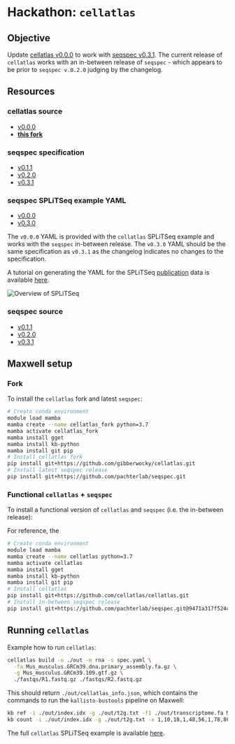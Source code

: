 # Hackathon: `cellatlas`

## Objective

Update [cellatlas v0.0.0](https://github.com/cellatlas/cellatlas) to work with [seqspec v0.3.1](https://github.com/pachterlab/seqspec). The current release of `cellatlas` works with an in-between release of `seqspec` - which appears to be prior to `seqspec v.0.2.0` judging by the changelog.

## Resources

### cellatlas source

* [v0.0.0](https://github.com/cellatlas/cellatlas/tree/main/cellatlas)
* **[this fork](https://github.com/gibberwocky/cellatlas/tree/main/cellatlas)**

### seqspec specification

* [v0.1.1](seqspec-specifications/v0.1.1/SPECIFICATION.md)
* [v0.2.0](seqspec-specifications/v0.2.0/SPECIFICATION.md)
* [v0.3.1](seqspec-specifications/v0.3.1/SPECIFICATION.md)

### seqspec SPLiTSeq example YAML

* [v0.0.0](https://github.com/cellatlas/cellatlas/blob/main/examples/rna-splitseq/spec.yaml)
* [v0.3.0](https://github.com/pachterlab/seqspec/blob/main/examples/specs/SPLiT-seq/spec.yaml)

The `v0.0.0` YAML is provided with the `cellatlas` SPLiTSeq example and works with the `seqspec` in-between release. The `v0.3.0` YAML should be the same specification as `v0.3.1` as the changelog indicates no changes to the specification.

A tutorial on generating the YAML for the SPLiTSeq [publication](https://www.science.org/doi/10.1126/science.aam8999) data is available [here](https://github.com/pachterlab/seqspec/blob/main/docs/TUTORIAL_COMPLEX.md).

![Overview of SPLiTSeq](https://www.science.org/cms/10.1126/science.aam8999/asset/ae332bad-1a0b-412d-9d05-7b62f78932ef/assets/graphic/360_176_f1.jpeg)


### seqspec source

* [v0.1.1](https://github.com/gibberwocky/cellatlas/tree/main/seqspec-source/v0.1.1/seqspec)
* [v0.2.0](https://github.com/gibberwocky/cellatlas/tree/main/seqspec-source/v0.2.0/seqspec)
* [v0.3.1](https://github.com/gibberwocky/cellatlas/tree/main/seqspec-source/v0.3.1/seqspec)

## Maxwell setup

### Fork

To install the `cellatlas` fork and latest `seqspec`:

```bash
# Create conda environment
module load mamba
mamba create --name cellatlas_fork python=3.7
mamba activate cellatlas_fork
mamba install gget
mamba install kb-python
mamba install git pip
# Install cellatlas fork
pip install git+https://github.com/gibberwocky/cellatlas.git
# Install latest seqspec release
pip install git+https://github.com/pachterlab/seqspec.git
```

### Functional `cellatlas` + `seqspec`

To install a functional version of `cellatlas` and `seqspec` (i.e. the in-between release):

For reference, the
```bash
# Create conda environment
module load mamba
mamba create --name cellatlas python=3.7
mamba activate cellatlas
mamba install gget
mamba install kb-python
mamba install git pip
# Install cellatlas
pip install git+https://github.com/cellatlas/cellatlas.git
# Install in-between seqspec release
pip install git+https://github.com/pachterlab/seqspec.git@9471a317f524c289ee6582c1889cdeac0c5396b2
```

## Running `cellatlas`

Example how to run `cellatlas`:

```bash
cellatlas build -o ./out -m rna -s spec.yaml \
  -fa Mus_musculus.GRCm39.dna.primary_assembly.fa.gz \
  -g Mus_musculus.GRCm39.109.gtf.gz \
  ./fastqs/R1.fastq.gz ./fastqs/R2.fastq.gz
```

This should return `./out/cellatlas_info.json`, which contains the commands to run the `kallisto-bustools` pipeline on Maxwell:

```bash
kb ref -i ./out/index.idx -g ./out/t2g.txt -f1 ./out/transcriptome.fa Mus_musculus.GRCm39.dna.primary_assembly.fa.gz Mus_musculus.GRCm39.109.gtf.gz 
kb count -i ./out/index.idx -g ./out/t2g.txt -x 1,10,18,1,48,56,1,78,86:1,0,10:0,0,140 -w /uoa/home/s14dw4/cellatlas-example/onlist_joined.txt -o out --h5ad -t 2 ./fastqs/R1.fastq.gz ./fastqs/R2.fastq.gz
```

The full `cellatlas` SPLiTSeq example is available [here](https://github.com/cellatlas/cellatlas/blob/main/examples/rna-splitseq/preprocess.ipynb).
